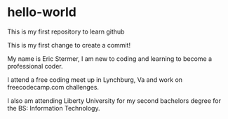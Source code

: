 # hello-world
This is my first repository to learn github

This is my first change to create a commit!

My name is Eric Stermer, I am new to coding and learning to become a professional coder.

I attend a free coding meet up in Lynchburg, Va and work on freecodecamp.com challenges.

I also am attending Liberty University for my second bachelors degree for the BS: Information Technology.
